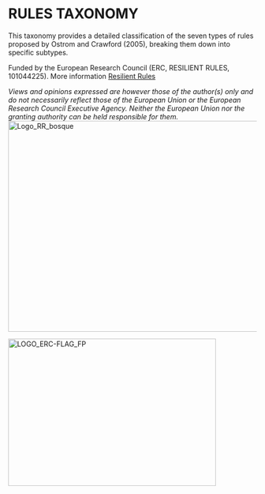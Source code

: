 # RULES TAXONOMY

This taxonomy provides a detailed classification of the seven types of rules proposed by Ostrom and Crawford (2005), breaking them down into specific subtypes.

Funded by the European Research Council (ERC, RESILIENT RULES, 101044225). More information [Resilient Rules](https://resilientrules.com) 

*Views and opinions expressed are however those of the author(s) only and do not necessarily reflect those of the European Union or the European Research Council Executive Agency. Neither the European Union nor the granting authority can be held responsible for them.*<img width="617" height="427" alt="Logo_RR_bosque" src="https://github.com/user-attachments/assets/587bab27-d699-4c91-9b48-37d5cd123cbc" />


<img width="421" height="298" alt="LOGO_ERC-FLAG_FP" src="https://github.com/user-attachments/assets/919718d0-bd00-4f87-90e5-2cce0accc9de" />
